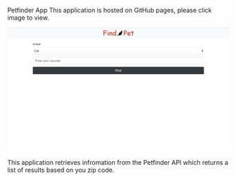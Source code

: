 Petfinder App
This application is hosted on GitHub pages, please click image to view.

<a href="https://khalidh82.github.io/Find-a-pet/"><img src="pet.png"></a>

This application retrieves infromation from the Petfinder API which returns a list of results based on you zip code.

